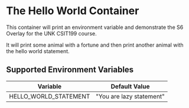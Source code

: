 # The Hello World Container
This container will print an environment variable and demonstrate the S6 Overlay for the UNK CSIT199 course.


It will print some animal with a fortune and then print another animal with 
the hello world statement.  

## Supported Environment Variables
| Variable | Default Value |
| ----- | ------ |
| HELLO_WORLD_STATEMENT | "You are lazy statement" | 
